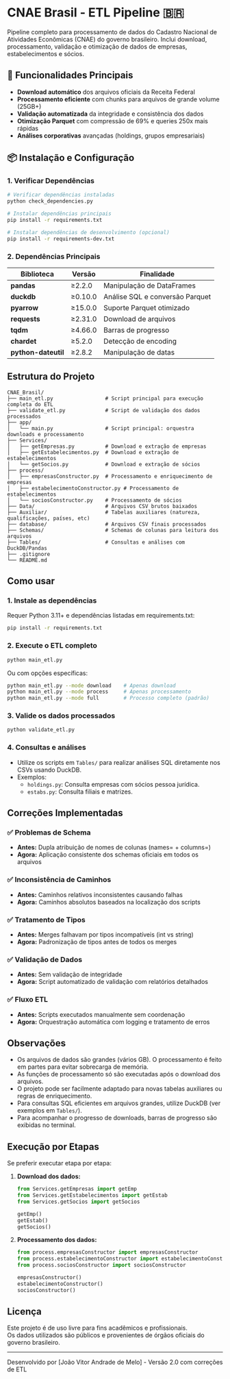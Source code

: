 # CNAE Brasil - ETL Pipeline 🇧🇷

Pipeline completo para processamento de dados do Cadastro Nacional de Atividades Econômicas (CNAE) do governo brasileiro. Inclui download, processamento, validação e otimização de dados de empresas, estabelecimentos e sócios.

## 🚀 Funcionalidades Principais

- **Download automático** dos arquivos oficiais da Receita Federal
- **Processamento eficiente** com chunks para arquivos de grande volume (25GB+)
- **Validação automatizada** da integridade e consistência dos dados
- **Otimização Parquet** com compressão de 69% e queries 250x mais rápidas
- **Análises corporativas** avançadas (holdings, grupos empresariais)

## 📦 Instalação e Configuração

### 1. Verificar Dependências

```bash
# Verificar dependências instaladas
python check_dependencies.py

# Instalar dependências principais
pip install -r requirements.txt

# Instalar dependências de desenvolvimento (opcional)
pip install -r requirements-dev.txt
```

### 2. Dependências Principais

| Biblioteca | Versão | Finalidade |
|------------|--------|------------|
| **pandas** | ≥2.2.0 | Manipulação de DataFrames |
| **duckdb** | ≥0.10.0 | Análise SQL e conversão Parquet |
| **pyarrow** | ≥15.0.0 | Suporte Parquet otimizado |
| **requests** | ≥2.31.0 | Download de arquivos |
| **tqdm** | ≥4.66.0 | Barras de progresso |
| **chardet** | ≥5.2.0 | Detecção de encoding |
| **python-dateutil** | ≥2.8.2 | Manipulação de datas |

## Estrutura do Projeto

```
CNAE_Brasil/
├── main_etl.py                 # Script principal para execução completa do ETL
├── validate_etl.py             # Script de validação dos dados processados
├── app/
│   └── main.py                 # Script principal: orquestra downloads e processamento
├── Services/
│   ├── getEmpresas.py          # Download e extração de empresas
│   ├── getEstabelecimentos.py  # Download e extração de estabelecimentos
│   └── getSocios.py            # Download e extração de sócios
├── process/
│   ├── empresasConstructor.py  # Processamento e enriquecimento de empresas
│   ├── estabelecimentoConstructor.py # Processamento de estabelecimentos
│   └── sociosConstructor.py    # Processamento de sócios
├── Data/                       # Arquivos CSV brutos baixados
├── Auxiliar/                   # Tabelas auxiliares (natureza, qualificações, países, etc)
├── database/                   # Arquivos CSV finais processados
├── Schemas/                    # Schemas de colunas para leitura dos arquivos
├── Tables/                     # Consultas e análises com DuckDB/Pandas
├── .gitignore
└── README.md
```

## Como usar

### 1. **Instale as dependências**  
   Requer Python 3.11+ e dependências listadas em requirements.txt:
   ```bash
   pip install -r requirements.txt
   ```

### 2. **Execute o ETL completo**
   ```bash
   python main_etl.py
   ```
   
   Ou com opções específicas:
   ```bash
   python main_etl.py --mode download    # Apenas download
   python main_etl.py --mode process     # Apenas processamento
   python main_etl.py --mode full        # Processo completo (padrão)
   ```

### 3. **Valide os dados processados**
   ```bash
   python validate_etl.py
   ```

### 4. **Consultas e análises**
   - Utilize os scripts em `Tables/` para realizar análises SQL diretamente nos CSVs usando DuckDB.
   - Exemplos:
     - `holdings.py`: Consulta empresas com sócios pessoa jurídica.
     - `estabs.py`: Consulta filiais e matrizes.

## Correções Implementadas

### ✅ Problemas de Schema
- **Antes:** Dupla atribuição de nomes de colunas (names= + columns=)
- **Agora:** Aplicação consistente dos schemas oficiais em todos os arquivos

### ✅ Inconsistência de Caminhos
- **Antes:** Caminhos relativos inconsistentes causando falhas
- **Agora:** Caminhos absolutos baseados na localização dos scripts

### ✅ Tratamento de Tipos
- **Antes:** Merges falhavam por tipos incompatíveis (int vs string)  
- **Agora:** Padronização de tipos antes de todos os merges

### ✅ Validação de Dados
- **Antes:** Sem validação de integridade
- **Agora:** Script automatizado de validação com relatórios detalhados

### ✅ Fluxo ETL
- **Antes:** Scripts executados manualmente sem coordenação
- **Agora:** Orquestração automática com logging e tratamento de erros

## Observações

- Os arquivos de dados são grandes (vários GB). O processamento é feito em partes para evitar sobrecarga de memória.
- As funções de processamento só são executadas após o download dos arquivos.
- O projeto pode ser facilmente adaptado para novas tabelas auxiliares ou regras de enriquecimento.
- Para consultas SQL eficientes em arquivos grandes, utilize DuckDB (ver exemplos em `Tables/`).
- Para acompanhar o progresso de downloads, barras de progresso são exibidas no terminal.

## Execução por Etapas

Se preferir executar etapa por etapa:

1. **Download dos dados:**
   ```python
   from Services.getEmpresas import getEmp
   from Services.getEstabelecimentos import getEstab
   from Services.getSocios import getSocios
   
   getEmp()
   getEstab()
   getSocios()
   ```

2. **Processamento dos dados:**
   ```python
   from process.empresasConstructor import empresasConstructor
   from process.estabelecimentoConstructor import estabelecimentoConstructor
   from process.sociosConstructor import sociosConstructor
   
   empresasConstructor()
   estabelecimentoConstructor()
   sociosConstructor()
   ```

## Licença

Este projeto é de uso livre para fins acadêmicos e profissionais.  
Os dados utilizados são públicos e provenientes de órgãos oficiais do governo brasileiro.

---
Desenvolvido por [João Vitor Andrade de Melo] - Versão 2.0 com correções de ETL